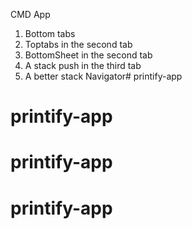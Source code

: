 CMD App
1. Bottom tabs
2. Toptabs in the second tab
3. BottomSheet in the second tab
4. A stack push in the third tab
5. A better stack Navigator# printify-app
# printify-app
# printify-app
# printify-app
